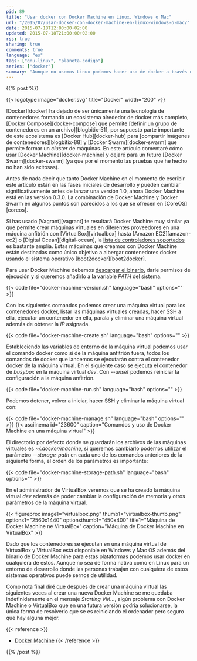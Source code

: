 ```yaml
---
pid: 89
title: "Usar docker con Docker Machine en Linux, Windows o Mac"
url: "/2015/07/usar-docker-con-docker-machine-en-linux-windows-o-mac/"
date: 2015-07-18T12:00:00+02:00
updated: 2015-07-18T21:00:00+02:00
rss: true
sharing: true
comments: true
language: "es"
tags: ["gnu-linux", "planeta-codigo"]
series: ["docker"]
summary: "Aunque no usemos Linux podemos hacer uso de docker a través de una máquina virtual de VirtualBox y con Docker Machine. Docker Machine permite crear un sistema con la misión de albergar contenedores de docker, puede ser en VirtualBox pero también en Amazon EC2 o Digital Ocean además de otras muchas opciones."
---
```


{{% post %}}

{{< logotype image="docker.svg" title="Docker" width="200" >}}

[Docker][docker] ha dejado de ser únicamente una tecnología de contenedores formando un ecosistema alrededor de docker más completo, [Docker Compose][docker-compose] que permite [definir un grupo de contenedores en un archivo][blogbitix-51], por supuesto parte importante de este ecosistema es [Docker Hub][docker-hub] para [compartir imágenes de contenedores][blogbitix-88] y [Docker Swarm][docker-swarm] que permite formar un _cluster_ de máquinas. En este artículo comentaré cómo usar [Docker Machine][docker-machine] y dejaré para un futuro [Docker Swarm][docker-swarm] (ya que por el momento las pruebas que he hecho no han sido exitosas).

Antes de nada decir que tanto Docker Machine en el momento de escribir este artículo están en las fases iniciales de desarrollo y pueden cambiar significativamente antes de lanzar una versión 1.0, ahora Docker Machine está en las version 0.3.0. La combinación de Docker Machine y Docker Swarm en algunos puntos son parecidos a los que se ofrecen en [CoreOS][coreos].

Si has usado [Vagrant][vagrant] te resultará Docker Machine muy similar ya que permite crear máquinas virtuales en diferentes proveedores en una máquina anfitrión con [VirtualBox][virtualbox] hasta [Amazon EC2][amazon-ec2] o [Digital Ocean][digital-ocean], la [lista de controladores soportados](https://docs.docker.com/machine/#drivers) es bastante amplia. Estas máquinas que creamos con Docker Machine están destinadas como único objetivo a albergar contenedores docker usando el sistema operativo [boot2docker][boot2docker].

Para usar Docker Machine debemos [descargar el binario](https://github.com/docker/machine/releases), darle permisos de ejecución y si queremos añadirlo a la variable _PATH_ del sistema.

{{< code file="docker-machine-version.sh" language="bash" options="" >}}

Con los siguientes comandos podemos crear una máquina virtual para los contenedores docker, listar las máquinas virtuales creadas, hacer SSH a ella, ejecutar un contenedor en ella, parala y eliminar una máquina virtual además de obtener la _IP_ asignada.

{{< code file="docker-machine-create.sh" language="bash" options="" >}}

Estableciendo las variables de entorno de la máquina virtual podemos usar el comando docker como si de la máquina anfitrión fuera, todos los comandos de docker que lancemos se ejecutarán contra el contenedor docker de la máquina virtual. En el siguiente caso se ejecuta el contenedor de _busybox_ en la máquina virtual _dev_. Con _--unset_ podemos reiniciar la configuración a la máquina anfitrión.

{{< code file="docker-machine-run.sh" language="bash" options="" >}}

Podemos detener, volver a iniciar, hacer SSH y eliminar la máquina virtual con:

{{< code file="docker-machine-manage.sh" language="bash" options="" >}}
{{< asciinema id="23600"    caption="Comandos y uso de Docker Machine en una máquina virtual" >}}

El directorio por defecto donde se guardarán los archivos de las máquinas virtuales es _~/.docker/machine_, si queremos cambiarlo podemos utilizar el parámetro _--storage-path_ en cada uno de los comandos anteriores de la siguiente forma, el orden de los parámetros es importante:

{{< code file="docker-machine-storage-path.sh" language="bash" options="" >}}

En el administrador de VirtualBox veremos que se ha creado la máquina virtual _dev_ además de poder cambiar la configuración de memoria y otros parámetros de la máquina virtual.

{{< figureproc
    image1="virtualbox.png" thumb1="virtualbox-thumb.png" options1="2560x1440" optionsthumb1="450x400" title1="Máquina de Docker Machine ne VirtualBox"
    caption="Máquina de Docker Machine en VirtualBox" >}}

Dado que los contenedores se ejecutan en una máquina virtual de VirtualBox y VirtualBox está disponible en Windows y Mac OS además del binario de Docker Machine para estas plataformas podemos usar docker en cualquiera de estos. Aunque no sea de forma nativa como en Linux para un entorno de desarrollo donde las personas trabajan con cualquiera de estos sistemas operativos puede sernos de utilidad.

Como nota final diré que después de crear una máquina virtual las siguientes veces al crear una nueva Docker Machine se me quedaba indefinidamente en el mensaje _Starting VM..._, algún problema con Docker Machine o VirtualBox que en una futura versión podría solucionarse, la única forma de resolverlo que se es reiniciando el ordenador pero seguro que hay alguna mejor.

{{< reference >}}
* [Docker Machine](https://docs.docker.com/machine/)
{{< /reference >}}

{{% /post %}}
